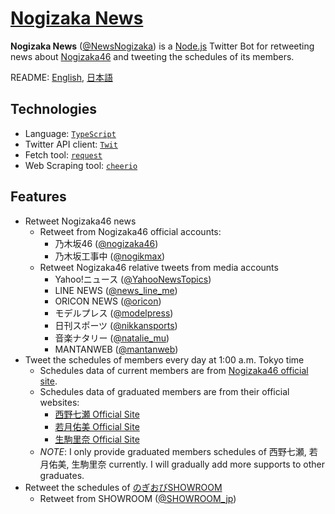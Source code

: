 # [Nogizaka News](https://twitter.com/NewsNogizaka)

**Nogizaka News** ([@NewsNogizaka](https://twitter.com/NewsNogizaka)) is a [Node.js](https://nodejs.org/en/) Twitter Bot for retweeting news about [Nogizaka46](https://en.wikipedia.org/wiki/Nogizaka46) and tweeting the schedules of its members.

README: [English](https://github.com/shawnrivers/nogizaka-news/blob/master/README.md), [日本語](https://github.com/shawnrivers/nogizaka-news/blob/master/README.ja.md)

## Technologies

- Language: [`TypeScript`](https://www.typescriptlang.org/)
- Twitter API client: [`Twit`](https://github.com/ttezel/twit)
- Fetch tool: [`request`](https://github.com/request/request)
- Web Scraping tool: [`cheerio`](https://github.com/cheeriojs/cheerio)

## Features

- Retweet Nogizaka46 news
  - Retweet from Nogizaka46 official accounts:
    - 乃木坂46 ([@nogizaka46](https://twitter.com/nogizaka46))
    - 乃木坂工事中 ([@nogikmax](https://twitter.com/nogikmax))
  - Retweet Nogizaka46 relative tweets from media accounts
    - Yahoo!ニュース ([@YahooNewsTopics](https://twitter.com/YahooNewsTopics))
    - LINE NEWS ([@news_line_me](https://twitter.com/news_line_me))
    - ORICON NEWS ([@oricon](https://twitter.com/oricon))
    - モデルプレス ([@modelpress](https://twitter.com/modelpress))
    - 日刊スポーツ ([@nikkansports](https://twitter.com/nikkansports))
    - 音楽ナタリー ([@natalie_mu](https://twitter.com/natalie_mu))
    - MANTANWEB ([@mantanweb](https://twitter.com/mantanweb))
- Tweet the schedules of members every day at 1:00 a.m. Tokyo time
  - Schedules data of current members are from [Nogizaka46 official site](http://www.nogizaka46.com/).
  - Schedules data of graduated members are from their official websites:
    - [西野七瀬 Official Site](https://nishinonanase.com/)
    - [若月佑美 Official Site](https://wakatsukiyumi.jp/)
    - [生駒里奈 Official Site](https://ikomarina.com/)
  - *NOTE*: I only provide graduated members schedules of 西野七瀬, 若月佑美, 生駒里奈 currently. I will gradually add more supports to other graduates.
- Retweet the schedules of [のぎおびSHOWROOM](https://www.showroom-live.com/campaign/nogizaka46_sr)
  - Retweet from SHOWROOM ([@SHOWROOM_jp](https://twitter.com/SHOWROOM_jp))
